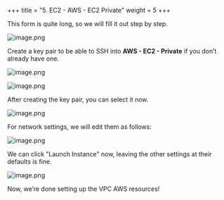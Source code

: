 +++
title = "5. EC2 - AWS - EC2 Private"
weight = 5
+++


This form is quite long, so we will fill it out step by step.


![image.png](/images/003-iii-setup-vpc-aws-resources/12-169002-image.png)


Create a key pair to be able to SSH into **AWS - EC2 - Private** if you don’t already have one.


![image.png](/images/003-iii-setup-vpc-aws-resources/12-810694-image.png)


![image.png](/images/003-iii-setup-vpc-aws-resources/12-290926-image.png)


After creating the key pair, you can select it now.


![image.png](/images/003-iii-setup-vpc-aws-resources/12-523118-image.png)


For network settings, we will edit them as follows:


![image.png](/images/003-iii-setup-vpc-aws-resources/12-852537-image.png)


We can click "Launch Instance" now, leaving the other settings at their defaults is fine.


![image.png](/images/003-iii-setup-vpc-aws-resources/12-874431-image.png)


Now, we’re done setting up the VPC AWS resources!



